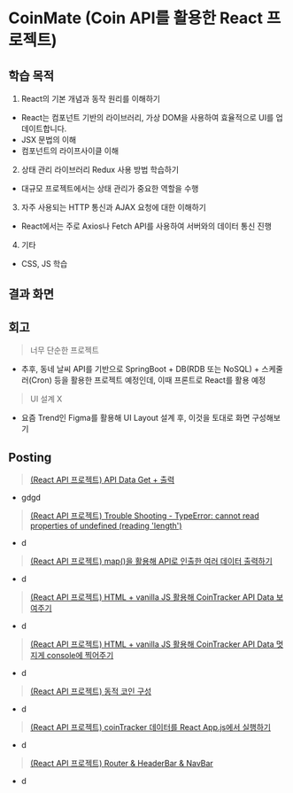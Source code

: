 # CoinMate (Coin API를 활용한 React 프로젝트)


## 학습 목적
1. React의 기본 개념과 동작 원리를 이해하기
- React는 컴포넌트 기반의 라이브러리, 가상 DOM을 사용하여 효율적으로 UI를 업데이트합니다.
- JSX 문법의 이해
- 컴포넌트의 라이프사이클 이해
2. 상태 관리 라이브러리 Redux 사용 방법 학습하기
- 대규모 프로젝트에서는 상태 관리가 중요한 역할을 수행
3. 자주 사용되는 HTTP 통신과 AJAX 요청에 대한 이해하기
- React에서는 주로 Axios나 Fetch API를 사용하여 서버와의 데이터 통신 진행
4. 기타
- CSS, JS 학습

## 결과 화면



## 회고
> 너무 단순한 프로젝트
- 추후, 동네 날씨 API를 기반으로 SpringBoot + DB(RDB 또는 NoSQL) + 스케줄러(Cron) 등을 활용한 프로젝트 예정인데, 이때 프론트로 React를 활용 예정
> UI 설계 X
- 요즘 Trend인 Figma를 활용해 UI Layout 설계 후, 이것을 토대로 화면 구성해보기

## Posting
> [(React API 프로젝트) API Data Get + 출력](https://velog.io/@irish/ReactJS-API-Project-Fetch-API-Data)
- gdgd
> [(React API 프로젝트) Trouble Shooting - TypeError: cannot read properties of undefined (reading 'length')](https://velog.io/@irish/ReactJS-API-Project-Trouble-Shooting-TypeError-cannot-read-properties-of-undefined-reading-length)
- d
> [(React API 프로젝트) map()을 활용해 API로 인출한 여러 데이터 출력하기](https://velog.io/@irish/ReactJS-API-Project-map-fetchData-and-ShowWeb)
- d
> [(React API 프로젝트) HTML + vanilla JS 활용해 CoinTracker API Data 보여주기](https://velog.io/@irish/ReactJS-API-Project-HTML-vanilla-JS-CoinTracker-API-Data)
- d
> [(React API 프로젝트) HTML + vanilla JS 활용해 CoinTracker API Data 멋지게 console에 찍어주기](https://velog.io/@irish/ReactJS-API-Project-HTML-vanilla-JS-CoinTracker-API-Data-console)
- d
> [(React API 프로젝트) 동적 코인 구성](https://velog.io/@irish/React-API-Project-Dynamic-Coins-Showing)
- d
> [(React API 프로젝트) coinTracker 데이터를 React App.js에서 실행하기](https://velog.io/@irish/React-API-Project-coinTracker-data-React-App-js-do)
- d
> [(React API 프로젝트) Router & HeaderBar & NavBar](https://velog.io/@irish/React-API-Project-Router-HeaderBar-NavBar)
- d
